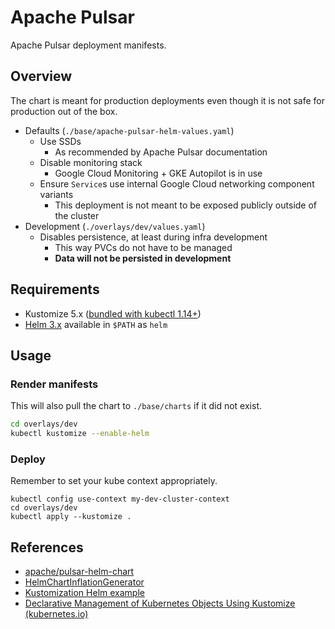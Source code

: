 # Apache Pulsar

Apache Pulsar deployment manifests.

## Overview

The chart is meant for production deployments even though it is not safe for production out of the box.

- Defaults (`./base/apache-pulsar-helm-values.yaml`)
  - Use SSDs
    - As recommended by Apache Pulsar documentation
  - Disable monitoring stack
    - Google Cloud Monitoring + GKE Autopilot is in use
  - Ensure `Service`s use internal Google Cloud networking component variants
    - This deployment is not meant to be exposed publicly outside of the cluster
- Development (`./overlays/dev/values.yaml`)
  - Disables persistence, at least during infra development
    - This way PVCs do not have to be managed
    - **Data will not be persisted in development**

## Requirements

- Kustomize 5.x ([bundled with kubectl 1.14+](https://kubernetes.io/docs/tasks/tools/#kubectl))
- [Helm 3.x](https://helm.sh/docs/intro/install/) available in `$PATH` as `helm`

## Usage

### Render manifests

This will also pull the chart to `./base/charts` if it did not exist.

```sh
cd overlays/dev
kubectl kustomize --enable-helm
```

### Deploy

Remember to set your kube context appropriately.

```
kubectl config use-context my-dev-cluster-context
cd overlays/dev
kubectl apply --kustomize .
```

## References

- [apache/pulsar-helm-chart](https://github.com/apache/pulsar-helm-chart/tree/master)
- [HelmChartInflationGenerator](https://kubectl.docs.kubernetes.io/references/kustomize/builtins/#_helmchartinflationgenerator_)
- [Kustomization Helm example](https://github.com/kubernetes-sigs/kustomize/blob/master/examples/chart.md)
- [Declarative Management of Kubernetes Objects Using Kustomize (kubernetes.io)](https://kubernetes.io/docs/tasks/manage-kubernetes-objects/kustomization/)
